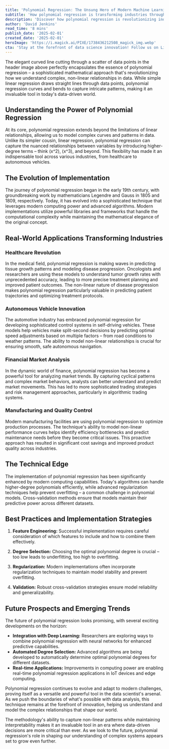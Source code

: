 ```yaml
---
title: 'Polynomial Regression: The Unsung Hero of Modern Machine Learning and Its Revolutionary Applications'
subtitle: 'How polynomial regression is transforming industries through advanced data modeling'
description: 'Discover how polynomial regression is revolutionizing industries through its ability to model complex, non-linear relationships in data. From healthcare to autonomous vehicles, this sophisticated mathematical approach is transforming how we understand and predict patterns in various fields.'
author: 'David Jenkins'
read_time: '8 mins'
publish_date: '2025-02-01'
created_date: '2025-02-01'
heroImage: 'https://i.magick.ai/PIXE/1738436212508_magick_img.webp'
cta: 'Stay at the forefront of data science innovation! Follow us on LinkedIn for more insights into groundbreaking mathematical techniques and their real-world applications.'
---
```


The elegant curved line cutting through a scatter of data points in the header image above perfectly encapsulates the essence of polynomial regression – a sophisticated mathematical approach that's revolutionizing how we understand complex, non-linear relationships in data. While simple linear regression draws straight lines through data points, polynomial regression curves and bends to capture intricate patterns, making it an invaluable tool in today's data-driven world.

## Understanding the Power of Polynomial Regression

At its core, polynomial regression extends beyond the limitations of linear relationships, allowing us to model complex curves and patterns in data. Unlike its simpler cousin, linear regression, polynomial regression can capture the nuanced relationships between variables by introducing higher-degree terms – think \(x^2\), \(x^3\), and beyond. This flexibility has made it an indispensable tool across various industries, from healthcare to autonomous vehicles.

## The Evolution of Implementation

The journey of polynomial regression began in the early 19th century, with groundbreaking work by mathematicians Legendre and Gauss in 1805 and 1809, respectively. Today, it has evolved into a sophisticated technique that leverages modern computing power and advanced algorithms. Modern implementations utilize powerful libraries and frameworks that handle the computational complexity while maintaining the mathematical elegance of the original concept.

## Real-World Applications Transforming Industries

### Healthcare Revolution

In the medical field, polynomial regression is making waves in predicting tissue growth patterns and modeling disease progression. Oncologists and researchers are using these models to understand tumor growth rates with unprecedented accuracy, leading to more precise treatment planning and improved patient outcomes. The non-linear nature of disease progression makes polynomial regression particularly valuable in predicting patient trajectories and optimizing treatment protocols.

### Autonomous Vehicle Innovation

The automotive industry has embraced polynomial regression for developing sophisticated control systems in self-driving vehicles. These models help vehicles make split-second decisions by predicting optimal speed adjustments based on multiple factors – from road conditions to weather patterns. The ability to model non-linear relationships is crucial for ensuring smooth, safe autonomous navigation.

### Financial Market Analysis

In the dynamic world of finance, polynomial regression has become a powerful tool for analyzing market trends. By capturing cyclical patterns and complex market behaviors, analysts can better understand and predict market movements. This has led to more sophisticated trading strategies and risk management approaches, particularly in algorithmic trading systems.

### Manufacturing and Quality Control

Modern manufacturing facilities are using polynomial regression to optimize production processes. The technique's ability to model non-linear performance curves helps identify efficiency bottlenecks and predict maintenance needs before they become critical issues. This proactive approach has resulted in significant cost savings and improved product quality across industries.

## The Technical Edge

The implementation of polynomial regression has been significantly enhanced by modern computing capabilities. Today's algorithms can handle higher-degree polynomials efficiently, while advanced regularization techniques help prevent overfitting – a common challenge in polynomial models. Cross-validation methods ensure that models maintain their predictive power across different datasets.

## Best Practices and Implementation Strategies

1. **Feature Engineering:** Successful implementation requires careful consideration of which features to include and how to combine them effectively.

2. **Degree Selection:** Choosing the optimal polynomial degree is crucial – too low leads to underfitting, too high to overfitting.

3. **Regularization:** Modern implementations often incorporate regularization techniques to maintain model stability and prevent overfitting.

4. **Validation:** Robust cross-validation strategies ensure model reliability and generalizability.

## Future Prospects and Emerging Trends

The future of polynomial regression looks promising, with several exciting developments on the horizon:

- **Integration with Deep Learning:** Researchers are exploring ways to combine polynomial regression with neural networks for enhanced predictive capabilities.
- **Automated Degree Selection:** Advanced algorithms are being developed to automatically determine optimal polynomial degrees for different datasets.
- **Real-time Applications:** Improvements in computing power are enabling real-time polynomial regression applications in IoT devices and edge computing.

Polynomial regression continues to evolve and adapt to modern challenges, proving itself as a versatile and powerful tool in the data scientist's arsenal. As we push the boundaries of what's possible with data analysis, this technique remains at the forefront of innovation, helping us understand and model the complex relationships that shape our world.

The methodology's ability to capture non-linear patterns while maintaining interpretability makes it an invaluable tool in an era where data-driven decisions are more critical than ever. As we look to the future, polynomial regression's role in shaping our understanding of complex systems appears set to grow even further.